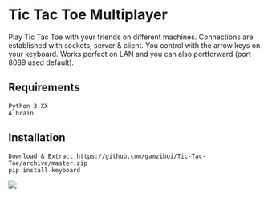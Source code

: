 # Tic Tac Toe Multiplayer
Play Tic Tac Toe with your friends on different machines.
Connections are established with sockets, server & client.
You control with the arrow keys on your keyboard.
Works perfect on LAN and you can also portforward (port 8089 used default).

## Requirements
```
Python 3.XX
A brain
```
## Installation
```
Download & Extract https://github.com/gamziboi/Tic-Tac-Toe/archive/master.zip
pip install keyboard
```
![](http://screenshots.gamz.cc/23.40.11-11.09.20.png)
